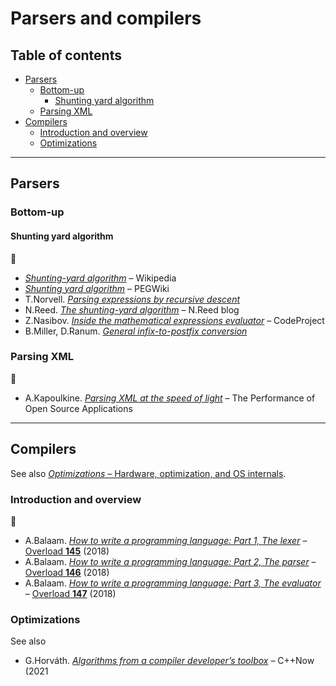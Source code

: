 # Parsers and compilers <!-- omit in toc -->

## Table of contents <!-- omit in toc -->

- [Parsers](#parsers)
	- [Bottom-up](#bottom-up)
		- [Shunting yard algorithm](#shunting-yard-algorithm)
	- [Parsing XML](#parsing-xml)
- [Compilers](#compilers)
	- [Introduction and overview](#introduction-and-overview)
	- [Optimizations](#optimizations)

---

## Parsers

### Bottom-up

#### Shunting yard algorithm

:link:

- [*Shunting-yard algorithm*](https://en.wikipedia.org/wiki/Shunting-yard_algorithm) – Wikipedia
- [*Shunting yard algorithm*](https://web.archive.org/web/20180807214703/http://wcipeg.com/wiki/Shunting_yard_algorithm) – PEGWiki
- T.Norvell. [*Parsing expressions by recursive descent*](https://www.engr.mun.ca/~theo/Misc/exp_parsing.htm#shunting_yard)
- N.Reed. [*The shunting-yard algorithm*](http://www.reedbeta.com/blog/the-shunting-yard-algorithm/) – N.Reed blog
- Z.Nasibov. [*Inside the mathematical expressions evaluator*](https://www.codeproject.com/Articles/21137/Inside-the-Mathematical-Expressions-Evaluator) – CodeProject
- B.Miller, D.Ranum. [*General infix-to-postfix conversion*](https://interactivepython.org/runestone/static/pythonds/BasicDS/InfixPrefixandPostfixExpressions.html#general-infix-to-postfix-conversion)

### Parsing XML

:link:

- A.Kapoulkine. [*Parsing XML at the speed of light*](https://www.aosabook.org/en/posa/parsing-xml-at-the-speed-of-light.html) – The Performance of Open Source Applications

---

## Compilers

See also [*Optimizations* – Hardware, optimization, and OS internals](../cpp/optimization_and_hardware.md#optimizations).

### Introduction and overview

:link:

- A.Balaam. [*How to write a programming language: Part 1, The lexer*](https://accu.org/journals/overload/26/145/balaam_2510/) – [Overload **145**](https://accu.org/journals/overload/overload145) (2018)
- A.Balaam. [*How to write a programming language: Part 2, The parser*](https://accu.org/journals/overload/26/146/balaam_2532/) – [Overload **146**](https://accu.org/journals/overload/overload146) (2018)
- A.Balaam. [*How to write a programming language: Part 3, The evaluator*](https://accu.org/journals/overload/26/147/balaam_2565/) – [Overload **147**](https://accu.org/journals/overload/overload147) (2018)

### Optimizations

See also

- G.Horv&aacute;th. [*Algorithms from a compiler developer’s toolbox*](https://www.youtube.com/watch?v=eeS1WP7FK-A) – C++Now (2021
